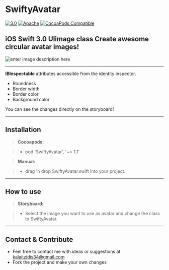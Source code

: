 SwiftyAvatar
===================

[![3.0](https://img.shields.io/badge/Swift%203--brightgreen.svg)](https://developer.apple.com/swift/)
[![Apache](https://img.shields.io/hexpm/l/plug.svg)](http://www.apache.org/licenses/LICENSE-2.0)
[![CocoaPods Compatible](https://img.shields.io/badge/Pod-1.0-blue.svg)](https://img.shields.io/badge/Pod-1.0-blue.svg)

iOS **Swift 3.0** UIimage class
Create awesome circular avatar images!
--------------------------------------
![enter image description here](http://i.imgur.com/bZFMGGj.png)

----------
**IBInspectable** attributes accessible from the identity inspector. 

 - Roundness
 - Border width
 - Border color
 - Background color

You can see the changes directly on the storyboard!

----------


Installation
-------------

> **Cocoapods:**

> - pod 'SwiftyAvatar', '~> 1.1'

> **Manual:**

> - drag 'n drop SwiftyAvatar.swift into your project.

----------

How to use
-------------

> **Storyboard:** 

> - Select the image you want to use as avatar and change the class to SwiftyAvatar.

----------

Contact & Contribute
-------------

 - Feel free to contact me with ideas or suggestions at kalaitzidis34@gmail.com
 - Fork the project and make your own changes


